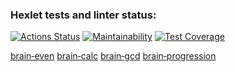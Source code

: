 ### Hexlet tests and linter status:
[![Actions Status](https://github.com/chafr/frontend-project-lvl1/workflows/hexlet-check/badge.svg)](https://github.com/chafr/frontend-project-lvl1/actions)
[![Maintainability](https://api.codeclimate.com/v1/badges/a99a88d28ad37a79dbf6/maintainability)](https://codeclimate.com/github/codeclimate/codeclimate/maintainability)
[![Test Coverage](https://api.codeclimate.com/v1/badges/a99a88d28ad37a79dbf6/test_coverage)](https://codeclimate.com/github/codeclimate/codeclimate/test_coverage)

[brain‑even](https://asciinema.org/a/KU7zwUkzIyCAGSzipLvjkKPAa)
[brain‑calc](https://asciinema.org/a/fsRiCVqcuRfCflIFUja7gQj0C)
[brain‑gcd](https://asciinema.org/a/Yxaog9DDVA39RcpLirBWZovTs)
[brain‑progression](https://asciinema.org/a/d3gTHdKrH5Tpjt1RfGaFwWcEq)